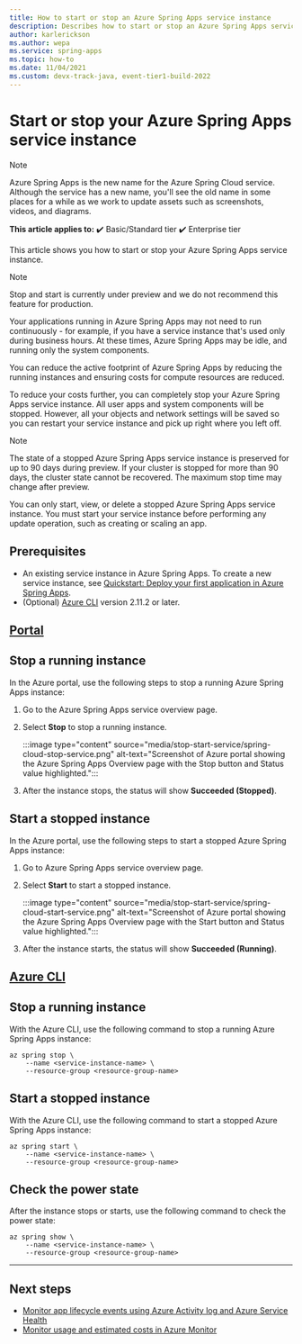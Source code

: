 ```yaml
---
title: How to start or stop an Azure Spring Apps service instance
description: Describes how to start or stop an Azure Spring Apps service instance
author: karlerickson
ms.author: wepa
ms.service: spring-apps
ms.topic: how-to
ms.date: 11/04/2021
ms.custom: devx-track-java, event-tier1-build-2022
---
```


# Start or stop your Azure Spring Apps service instance

> [!NOTE]
> Azure Spring Apps is the new name for the Azure Spring Cloud service. Although the service has a new name, you'll see the old name in some places for a while as we work to update assets such as screenshots, videos, and diagrams.

**This article applies to:** ✔️ Basic/Standard tier ✔️ Enterprise tier

This article shows you how to start or stop your Azure Spring Apps service instance.

> [!NOTE]
> Stop and start is currently under preview and we do not recommend this feature for production.

Your applications running in Azure Spring Apps may not need to run continuously - for example, if you have a service instance that's used only during business hours. At these times, Azure Spring Apps may be idle, and running only the system components.

You can reduce the active footprint of Azure Spring Apps by reducing the running instances and ensuring costs for compute resources are reduced.

To reduce your costs further, you can completely stop your Azure Spring Apps service instance. All user apps and system components will be stopped. However, all your objects and network settings will be saved so you can restart your service instance and pick up right where you left off.

> [!NOTE]
> The state of a stopped Azure Spring Apps service instance is preserved for up to 90 days during preview. If your cluster is stopped for more than 90 days, the cluster state cannot be recovered.
> The maximum stop time may change after preview.

You can only start, view, or delete a stopped Azure Spring Apps service instance. You must start your service instance before performing any update operation, such as creating or scaling an app.

## Prerequisites

- An existing service instance in Azure Spring Apps. To create a new service instance, see [Quickstart: Deploy your first application in Azure Spring Apps](./quickstart.md).
- (Optional) [Azure CLI](/cli/azure/install-azure-cli) version 2.11.2 or later.

## [Portal](#tab/azure-portal)

## Stop a running instance

In the Azure portal, use the following steps to stop a running Azure Spring Apps instance:

1. Go to the Azure Spring Apps service overview page.
2. Select **Stop** to stop a running instance.

   :::image type="content" source="media/stop-start-service/spring-cloud-stop-service.png" alt-text="Screenshot of Azure portal showing the Azure Spring Apps Overview page with the Stop button and Status value highlighted.":::

3. After the instance stops, the status will show **Succeeded (Stopped)**.

## Start a stopped instance

In the Azure portal, use the following steps to start a stopped Azure Spring Apps instance:

1. Go to Azure Spring Apps service overview page.
2. Select **Start** to start a stopped instance.

   :::image type="content" source="media/stop-start-service/spring-cloud-start-service.png" alt-text="Screenshot of Azure portal showing the Azure Spring Apps Overview page with the Start button and Status value highlighted.":::

3. After the instance starts, the status will show **Succeeded (Running)**.

## [Azure CLI](#tab/azure-cli)

## Stop a running instance

With the Azure CLI, use the following command to stop a running Azure Spring Apps instance:

```azurecli
az spring stop \
    --name <service-instance-name> \
    --resource-group <resource-group-name>
```

## Start a stopped instance

With the Azure CLI, use the following command to start a stopped Azure Spring Apps instance:

```azurecli
az spring start \
    --name <service-instance-name> \
    --resource-group <resource-group-name>
```

## Check the power state

After the instance stops or starts, use the following command to check the power state:

```azurecli
az spring show \
    --name <service-instance-name> \
    --resource-group <resource-group-name>
```

---

## Next steps

- [Monitor app lifecycle events using Azure Activity log and Azure Service Health](./monitor-app-lifecycle-events.md)
- [Monitor usage and estimated costs in Azure Monitor](../azure-monitor/usage-estimated-costs.md)
